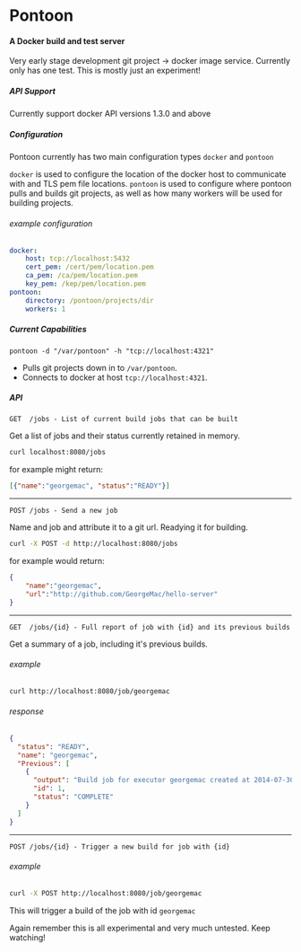 # Pontoon

#### A Docker build and test server

Very early stage development git project -> docker image service.
Currently only has one test. This is mostly just an experiment!

##### API Support

Currently support docker API versions 1.3.0 and above

##### Configuration

Pontoon currently has two main configuration types `docker` and `pontoon`

`docker` is used to configure the location of the docker host to communicate with and TLS pem file locations.
`pontoon` is used to configure where pontoon pulls and builds git projects, as well as how many workers will be used for building projects.

###### example configuration
```yaml
docker:
    host: tcp://localhost:5432
    cert_pem: /cert/pem/location.pem
    ca_pem: /ca/pem/location.pem
    key_pem: /kep/pem/location.pem
pontoon:
    directory: /pontoon/projects/dir
    workers: 1
```

##### Current Capabilities
``` pontoon -d "/var/pontoon" -h "tcp://localhost:4321" ```

- Pulls git projects down in to `/var/pontoon`.
- Connects to docker at host `tcp://localhost:4321`.

##### API

```
GET  /jobs - List of current build jobs that can be built
```
Get a list of jobs and their status currently retained in memory.

```bash
curl localhost:8080/jobs
```
for example might return:
```json
[{"name":"georgemac", "status":"READY"}]
```
---
```
POST /jobs - Send a new job
```
Name and job and attribute it to a git url. Readying it for building.

```bash
curl -X POST -d http://localhost:8080/jobs 
```
for example would return:
```json
{
	"name":"georgemac",
	"url":"http://github.com/GeorgeMac/hello-server"
}
```
---
```
GET  /jobs/{id} - Full report of job with {id} and its previous builds
```
Get a summary of a job, including it's previous builds.

###### example
``` bash
curl http://localhost:8080/job/georgemac
```
###### response
```json
{
  "status": "READY",
  "name": "georgemac",
  "Previous": [
    {
      "output": "Build job for executor georgemac created at 2014-07-30 18:55:13.46836866 +0100 BST\nStep 0 : FROM google/golang\n ---> fa77fdfe2188\nStep 1 : MAINTAINER George MacRorie github.com/GeorgeMac\n ---> Running in 42c931c2922b\n ---> fdd04f4eb080\nStep 2 : WORKDIR /gopath/src/hello-server\n ---> Running in e7e3305fffec\n ---> f0f542ed4a20\nStep 3 : ADD . /gopath/src/hello-server/\n ---> 4d9d0620a581\nStep 4 : RUN pwd\n ---> Running in f43cd7eee77b\n/gopath/src/hello-server\n ---> a5597e5995df\nStep 5 : RUN go test ./...\n ---> Running in 8ea120200e0d\nok  \thello-server\t0.003s\n ---> 1bb64e351798\nStep 6 : RUN go install ./...\n ---> Running in 0b0290b9e1e8\n ---> dba44cc36663\nStep 7 : CMD []\n ---> Running in e1459201db2c\n ---> 8a7750276d0d\nStep 8 : ENTRYPOINT [\"/gopath/bin/hello-server\"]\n ---> Running in 27773dea008f\n ---> 4d973cdb40eb\nSuccessfully built 4d973cdb40eb\nRemoving intermediate container 42c931c2922b\nRemoving intermediate container e7e3305fffec\nRemoving intermediate container a339c7e1858f\nRemoving intermediate container f43cd7eee77b\nRemoving intermediate container 8ea120200e0d\nRemoving intermediate container 0b0290b9e1e8\nRemoving intermediate container e1459201db2c\nRemoving intermediate container 27773dea008f\n",
      "id": 1,
      "status": "COMPLETE"
    }
  ]
}
```

---
```
POST /jobs/{id} - Trigger a new build for job with {id}
```
###### example
```bash
curl -X POST http://localhost:8080/job/georgemac
```
This will trigger a build of the job with id `georgemac`

Again remember this is all experimental and very much untested. Keep watching!
